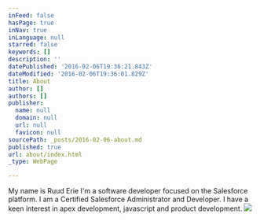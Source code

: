 ```yaml
---
inFeed: false
hasPage: true
inNav: true
inLanguage: null
starred: false
keywords: []
description: ''
datePublished: '2016-02-06T19:36:21.843Z'
dateModified: '2016-02-06T19:36:01.829Z'
title: About
author: []
authors: []
publisher:
  name: null
  domain: null
  url: null
  favicon: null
sourcePath: _posts/2016-02-06-about.md
published: true
url: about/index.html
_type: WebPage

---
```

My name is Ruud Erie I'm a software developer focused on the Salesforce platform. I am a Certified Salesforce Administrator and Developer. I have a keen interest in apex development, javascript and product development.
![](https://the-grid-user-content.s3-us-west-2.amazonaws.com/9b95eb10-7cd3-437a-8804-60f0907946d8.jpg)
